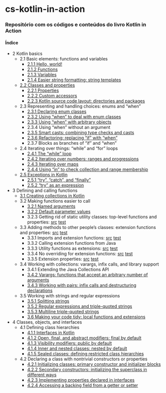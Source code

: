 # cs-kotlin-in-action

### Repositório com os códigos e conteúdos do livro Kotlin in Action

#### Índice

* 2 Kotlin basics
   * 2.1 Basic elements: functions and variables
       * [2.1.1 Hello, world!](src/main/kotlin/ch2/helloWorld.kt)
       * [2.1.2 Functions](src/test/kotlin/ch2/functions.kt)
       * [2.1.3 Variables](src/test/kotlin/ch2/variables.kt)
       * [2.1.4 Easier string formatting: string templates](src/test/kotlin/ch2/stringTemplates.kt)
   * [2.2 Classes and properties](src/test/kotlin/ch2/classes.kt)
       * [2.2.1 Properties](src/test/kotlin/ch2/classes.kt)
       * [2.2.2 Custom accessors](src/test/kotlin/ch2/customAccessors.kt)
       * [2.2.3 Kotlin source code layout: directories and packages](src/main/kotlin/ch2/geometryShapes.kt)
   * 2.3 Representing and handling choices: enums and “when”
       * [2.3.1 Declaring enum classes](src/test/kotlin/ch2/enumWhen.kt)
       * [2.3.2 Using “when” to deal with enum classes](src/test/kotlin/ch2/enumWhen.kt)
       * [2.3.3 Using “when” with arbitrary objects](src/test/kotlin/ch2/enumWhen.kt)
       * 2.3.4 Using “when” without an argument
       * [2.3.5 Smart casts: combining type checks and casts](src/test/kotlin/ch2/smartCast.kt)
       * [2.3.6 Refactoring: replacing “if” with “when”](src/test/kotlin/ch2/smartCast.kt)
       * 2.3.7 Blocks as branches of “if” and “when”
   * 2.4 Iterating over things: “while” and “for” loops
       * [2.4.1 The “while” loop](src/test/kotlin/ch2/iterating.kt)
       * [2.4.2 Iterating over numbers: ranges and progressions](src/test/kotlin/ch2/iterating.kt)
       * [2.4.3 Iterating over maps](src/test/kotlin/ch2/iterating.kt)
       * [2.4.4 Using “in” to check collection and range membership](src/test/kotlin/ch2/iterating.kt)
   * [2.5 Exceptions in Kotlin](src/test/kotlin/ch2/exceptions.kt)
       * [2.5.1 “try”, “catch”, and “finally”](src/test/kotlin/ch2/exceptions.kt)
       * [2.5.2 “try” as an expression](src/test/kotlin/ch2/exceptions.kt)
* 3 Defining and calling functions
    * [3.1 Creating collections in Kotlin](src/test/kotlin/ch3/collections.kt)
    * 3.2 Making functions easier to call
       * [3.2.1 Named arguments](src/test/kotlin/ch3/easierToCall.kt)
       * [3.2.2 Default parameter values](src/test/kotlin/ch3/easierToCall.kt)
       * 3.2.3 Getting rid of static utility classes: top-level functions and properties: [src](src/main/kotlin/ch3/strings.kt) [test](src/test/kotlin/ch3/noStaticUtils.kt)
    * 3.3 Adding methods to other people’s classes: extension functions and properties: [src](src/main/kotlin/ch3/extensions.kt) [test](src/test/kotlin/ch3/extensions.kt)
        * 3.3.1 Imports and extension functions: [src](src/main/kotlin/ch3/extensions.kt) [test](src/test/kotlin/ch3/extensions.kt)
        * 3.3.2 Calling extension functions from Java
        * 3.3.3 Utility functions as extensions: [src](src/main/kotlin/ch3/extensions.kt) [test](src/test/kotlin/ch3/extensions.kt)
        * 3.3.4 No overriding for extension functions: [src](src/main/kotlin/ch3/extensions.kt) [test](src/test/kotlin/ch3/extensions.kt)
        * 3.3.5 Extension properties: [src](src/main/kotlin/ch3/extensions.kt) [test](src/test/kotlin/ch3/extensions.kt)
    * 3.4 Working with collections: varargs, infix calls, and library support
        * 3.4.1 Extending the Java Collections API
        * [3.4.2 Varargs: functions that accept an arbitrary number of arguments](src/test/kotlin/ch3/vararg.kt)
        * [3.4.3 Working with pairs: infix calls and destructuring declarations](src/test/kotlin/ch3/infix.kt)
    * 3.5 Working with strings and regular expressions
        * [3.5.1 Splitting strings](src/test/kotlin/ch3/stringsRegex.kt)
        * [3.5.2 Regular expressions and triple-quoted strings](src/test/kotlin/ch3/stringsRegex.kt)
        * [3.5.3 Multiline triple-quoted strings](src/test/kotlin/ch3/stringsRegex.kt)
        * [3.6 Making your code tidy: local functions and extensions](src/test/kotlin/ch3/localFunctions.kt)
* 4 Classes, objects, and interfaces
    * 4.1 Defining class hierarchies
        * [4.1.1 Interfaces in Kotlin](src/test/kotlin/ch4/interfaces.kt)
        * [4.1.2 Open, final, and abstract modifiers: final by default](src/main/kotlin/ch4/modifiers.kt)
        * [4.1.3 Visibility modifiers: public by default](src/main/kotlin/ch4/modifiers.kt)
        * [4.1.4 Inner and nested classes: nested by default](src/main/kotlin/ch4/modifiers.kt)
        * [4.1.5 Sealed classes: defining restricted class hierarchies](src/main/kotlin/ch4/modifiers.kt)
    * 4.2 Declaring a class with nontrivial constructors or properties
        * [4.2.1 Initializing classes: primary constructor and initializer blocks](src/test/kotlin/ch4/declaring.kt)
        * [4.2.2 Secondary constructors: initializing the superclass in different ways](src/main/kotlin/ch4/declaring.kt)
        * [4.2.3 Implementing properties declared in interfaces](src/test/kotlin/ch4/declaring.kt)
        * [4.2.4 Accessing a backing field from a getter or setter](src/main/kotlin/ch4/modifiers.kt)
    